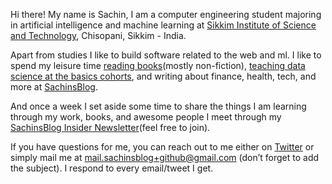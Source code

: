 Hi there! My name is Sachin, I am a computer engineering student majoring in artificial intelligence and machine learning at [Sikkim Institute of Science and Technology](http://www.sist.edu.in/Public/Index/Home "Sikkim Institute of Science and Technology"), Chisopani, Sikkim - India.

Apart from studies I like to build software related to the web and ml. I like to spend my leisure time [reading books](https://www.sachinsblog.in/bookshelf "reading books")(mostly non-fiction), [teaching data science at the basics cohorts](https://thebasics.sachinsblog.in/ "teaching data science at the basics cohorts"), and writing about finance, health, tech, and more at [SachinsBlog](https://sachinsblog.in/ "SachinsBlog").

And once a week I set aside some time to share the things I am learning through my work, books, and awesome people I meet through my [SachinsBlog Insider Newsletter](https://www.sachinsblog.in/newsletter "SachinsBlog Insider Newsletter")(feel free to join).

If you have questions for me, you can reach out to me either on [Twitter](http://twitter.com/sachinshrmaa "Twitter") or simply mail me at [mail.sachinsblog+github@gmail.com](mail.sachinsblog+github@gmail.com "mail.sachinsblog+github@gmail.com") (don’t forget to add the subject). I respond to every email/tweet I get.

